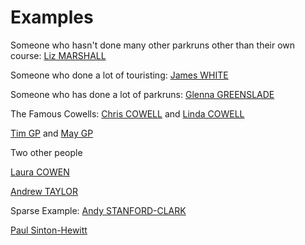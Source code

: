 # Examples

Someone who hasn't done many other parkruns other than their own course: [Liz MARSHALL](http://www.parkrun.org.uk/results/athleteeventresultshistory/?athleteNumber=930349&eventNumber=0)

Someone who done a lot of touristing: [James WHITE](http://www.parkrun.org.uk/results/athleteeventresultshistory/?athleteNumber=556789&eventNumber=0)

Someone who has done a lot of parkruns: [Glenna GREENSLADE](http://www.parkrun.org.uk/results/athleteeventresultshistory/?athleteNumber=105134&eventNumber=0)

The Famous Cowells: [Chris COWELL](http://www.parkrun.org.uk/results/athleteeventresultshistory/?athleteNumber=11865&eventNumber=0) and [Linda COWELL](http://www.parkrun.org.uk/results/athleteeventresultshistory/?athleteNumber=18414&eventNumber=0)

[Tim GP](http://www.parkrun.org.uk/results/athleteeventresultshistory/?athleteNumber=78426&eventNumber=0) and [May GP](http://www.parkrun.org.uk/winchester/results/athletehistory/?athleteNumber=81219)

Two other people

[Laura COWEN](http://www.parkrun.org.uk/results/athleteeventresultshistory/?athleteNumber=1386351&eventNumber=0)

[Andrew TAYLOR](http://www.parkrun.org.uk/results/athleteeventresultshistory/?athleteNumber=1309364&eventNumber=0)

Sparse Example: [Andy STANFORD-CLARK](http://www.parkrun.org.uk/results/athleteeventresultshistory/?athleteNumber=1770518&eventNumber=0)

[Paul Sinton-Hewitt](http://www.parkrun.org.uk/results/athleteeventresultshistory/?athleteNumber=1674&eventNumber=0)
